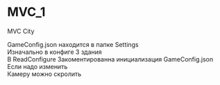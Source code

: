 # MVC_1
MVC City

GameConfig.json находится в папке Settings 
<br>Изначально в конфиге 3 здания
<br>В ReadConfigure Закоментированна инициализация GameConfig.json Если надо изменить
<br>Камеру можно скролить
